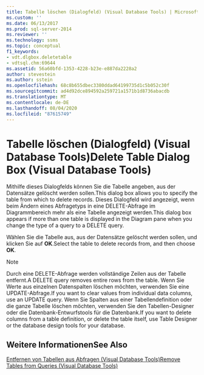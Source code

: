 ```yaml
---
title: Tabelle löschen (Dialogfeld) (Visual Database Tools) | Microsoft-Dokumentation
ms.custom: ''
ms.date: 06/13/2017
ms.prod: sql-server-2014
ms.reviewer: ''
ms.technology: ssms
ms.topic: conceptual
f1_keywords:
- vdt.dlgbox.deletetable
- vdtsql.chm:69644
ms.assetid: 56a60bfd-1353-4228-b23e-e887da2228a2
author: stevestein
ms.author: sstein
ms.openlocfilehash: 68c8b655dbec3380ddad64199735d1c5b052c30f
ms.sourcegitcommit: ad4d92dce894592a259721a1571b1d8736abacdb
ms.translationtype: MT
ms.contentlocale: de-DE
ms.lasthandoff: 08/04/2020
ms.locfileid: "87615749"
---
```

# <a name="delete-table-dialog-box-visual-database-tools"></a><span data-ttu-id="a3346-102">Tabelle löschen (Dialogfeld) (Visual Database Tools)</span><span class="sxs-lookup"><span data-stu-id="a3346-102">Delete Table Dialog Box (Visual Database Tools)</span></span>
  <span data-ttu-id="a3346-103">Mithilfe dieses Dialogfelds können Sie die Tabelle angeben, aus der Datensätze gelöscht werden sollen.</span><span class="sxs-lookup"><span data-stu-id="a3346-103">This dialog box allows you to specify the table from which to delete records.</span></span> <span data-ttu-id="a3346-104">Dieses Dialogfeld wird angezeigt, wenn beim Ändern eines Abfragetyps in eine DELETE-Abfrage im Diagrammbereich mehr als eine Tabelle angezeigt werden.</span><span class="sxs-lookup"><span data-stu-id="a3346-104">This dialog box appears if more than one table is displayed in the Diagram pane when you change the type of a query to a DELETE query.</span></span>  
  
 <span data-ttu-id="a3346-105">Wählen Sie die Tabelle aus, aus der Datensätze gelöscht werden sollen, und klicken Sie auf **OK**.</span><span class="sxs-lookup"><span data-stu-id="a3346-105">Select the table to delete records from, and then choose **OK**.</span></span>  
  
> [!NOTE]  
>  <span data-ttu-id="a3346-106">Durch eine DELETE-Abfrage werden vollständige Zeilen aus der Tabelle entfernt.</span><span class="sxs-lookup"><span data-stu-id="a3346-106">A DELETE query removes entire rows from the table.</span></span> <span data-ttu-id="a3346-107">Wenn Sie Werte aus einzelnen Datenspalten löschen möchten, verwenden Sie eine UPDATE-Abfrage.</span><span class="sxs-lookup"><span data-stu-id="a3346-107">If you want to clear values from individual data columns, use an UPDATE query.</span></span> <span data-ttu-id="a3346-108">Wenn Sie Spalten aus einer Tabellendefinition oder die ganze Tabelle löschen möchten, verwenden Sie den Tabellen-Designer oder die Datenbank-Entwurfstools für die Datenbank.</span><span class="sxs-lookup"><span data-stu-id="a3346-108">If you want to delete columns from a table definition, or delete the table itself, use Table Designer or the database design tools for your database.</span></span>  
  
## <a name="see-also"></a><span data-ttu-id="a3346-109">Weitere Informationen</span><span class="sxs-lookup"><span data-stu-id="a3346-109">See Also</span></span>  
 [<span data-ttu-id="a3346-110">Entfernen von Tabellen aus Abfragen &#40;Visual Database Tools&#41;</span><span class="sxs-lookup"><span data-stu-id="a3346-110">Remove Tables from Queries &#40;Visual Database Tools&#41;</span></span>](visual-database-tools.md)  
  
  
